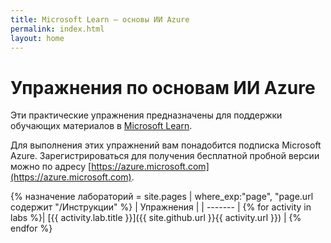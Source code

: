 ```yaml
---
title: Microsoft Learn — основы ИИ Azure
permalink: index.html
layout: home
---
```


# Упражнения по основам ИИ Azure

Эти практические упражнения предназначены для поддержки обучающих материалов в [Microsoft Learn](https://docs.microsoft.com/training/).

Для выполнения этих упражнений вам понадобится подписка Microsoft Azure. Зарегистрироваться для получения бесплатной пробной версии можно по адресу [https://azure.microsoft.com](https://azure.microsoft.com).

{% назначение лабораторий = site.pages | where_exp:"page", "page.url содержит "/Инструкции" %}
| Упражнения |
| ------- | 
{% for activity in labs  %}| [{{ activity.lab.title }}]({{ site.github.url }}{{ activity.url }}) |
{% endfor %}
